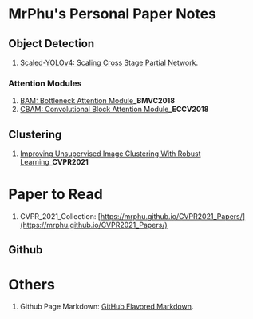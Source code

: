 # MrPhu's Personal Paper Notes
## Object Detection
1. [Scaled-YOLOv4: Scaling Cross Stage Partial Network](https://arxiv.org/abs/2011.08036).

### Attention Modules
1. [BAM: Bottleneck Attention Module](http://bmvc2018.org/contents/papers/0092.pdf)**_BMVC2018**
2. [CBAM: Convolutional Block Attention Module](https://openaccess.thecvf.com/content_ECCV_2018/papers/Sanghyun_Woo_Convolutional_Block_Attention_ECCV_2018_paper.pdf)**_ECCV2018**

## Clustering
1. [Improving Unsupervised Image Clustering With Robust Learning](https://arxiv.org/abs/2012.11150)**_CVPR2021**


# Paper to Read
1. CVPR_2021_Collection: [https://mrphu.github.io/CVPR2021_Papers/](https://mrphu.github.io/CVPR2021_Papers/)

## Github


# Others
1. Github Page Markdown: [GitHub Flavored Markdown](https://guides.github.com/features/mastering-markdown/).

